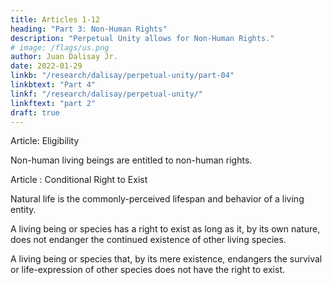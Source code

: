 ```yaml
---
title: Articles 1-12
heading: "Part 3: Non-Human Rights"
description: "Perpetual Unity allows for Non-Human Rights."
# image: /flags/us.png
author: Juan Dalisay Jr.
date: 2022-01-29
linkb: "/research/dalisay/perpetual-unity/part-04"
linkbtext: "Part 4"
linkf: "/research/dalisay/perpetual-unity/"
linkftext: "part 2"
draft: true 
---
```


Article: Eligibility

Non-human living beings are entitled to non-human rights. 


Article : Conditional Right to Exist

Natural life is the commonly-perceived lifespan and behavior of a living entity. 

A living being or species has a right to exist as long as it, by its own nature, does not endanger the continued  existence of other living species.

A living being or species that, by its mere existence, endangers the survival or life-expression of other species does not have the right to exist. 
